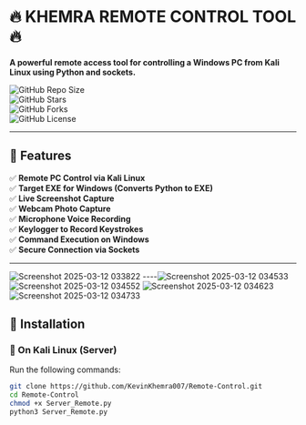 # 🔥 KHEMRA REMOTE CONTROL TOOL 🔥  

**A powerful remote access tool for controlling a Windows PC from Kali Linux using Python and sockets.**  

![GitHub Repo Size](https://img.shields.io/github/repo-size/KevinKhemra007/Remote-Control)  
![GitHub Stars](https://img.shields.io/github/stars/KevinKhemra007/Remote-Control?style=social)  
![GitHub Forks](https://img.shields.io/github/forks/KevinKhemra007/Remote-Control?style=social)  
![GitHub License](https://img.shields.io/github/license/KevinKhemra007/Remote-Control)  

---

## 📌 Features  
✅ **Remote PC Control via Kali Linux**  
✅ **Target EXE for Windows (Converts Python to EXE)**  
✅ **Live Screenshot Capture**  
✅ **Webcam Photo Capture**  
✅ **Microphone Voice Recording**  
✅ **Keylogger to Record Keystrokes**  
✅ **Command Execution on Windows**  
✅ **Secure Connection via Sockets**  

---

![Screenshot 2025-03-12 033822](https://github.com/user-attachments/assets/997bbccc-5c81-44d3-85d9-a53175dad5a5)
----![Screenshot 2025-03-12 034533](https://github.com/user-attachments/assets/d61f46d3-b15e-49b9-9076-9364b0341c0c)
![Screenshot 2025-03-12 034552](https://github.com/user-attachments/assets/c7e6b5ed-70da-4088-a7b4-22818a979def)
![Screenshot 2025-03-12 034623](https://github.com/user-attachments/assets/8b385baf-f5d2-4161-8596-c3b22e904c29)
![Screenshot 2025-03-12 034733](https://github.com/user-attachments/assets/68e2fc9b-9ff0-4166-9bdc-02b3594cece5)

## 🔧 Installation  
### **🔹 On Kali Linux (Server)**
Run the following commands:

```bash
git clone https://github.com/KevinKhemra007/Remote-Control.git
cd Remote-Control
chmod +x Server_Remote.py
python3 Server_Remote.py
